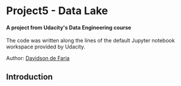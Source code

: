 # Project5 - Data Lake
####  A project from Udacity's Data Engineering course
The code was written along the lines of the default Jupyter notebook workspace provided by Udacity.

Author: [Davidson de Faria](https://github.com/davidsondefaria)

## Introduction
